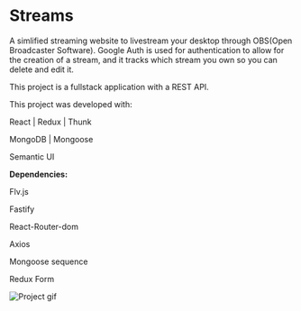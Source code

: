 # Streams

A simlified streaming website to livestream your desktop through OBS(Open Broadcaster Software). Google Auth is used for authentication to allow for the creation of a stream, and it tracks which stream you own so you can delete and edit it. 

This project is a fullstack application with a REST API. 

This project was developed with:

React | Redux | Thunk

MongoDB | Mongoose

Semantic UI

**Dependencies:**

Flv.js

Fastify

React-Router-dom

Axios

Mongoose sequence

Redux Form

![Project gif](https://i.imgur.com/aD9yu29.gif)

